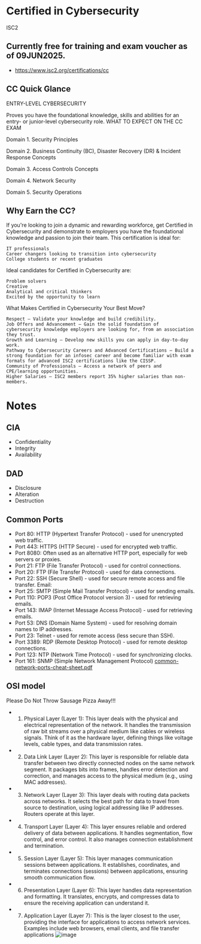 # Certified in Cybersecurity
ISC2

## Currently free for training and exam voucher as of 09JUN2025.
- https://www.isc2.org/certifications/cc


## CC Quick Glance
ENTRY-LEVEL CYBERSECURITY

Proves you have the foundational knowledge, skills and abilities for an entry- or junior-level cybersecurity role.
WHAT TO EXPECT ON THE CC EXAM

Domain 1. Security Principles

Domain 2. Business Continuity (BC), Disaster Recovery (DR) & Incident Response Concepts

Domain 3. Access Controls Concepts

Domain 4. Network Security

Domain 5. Security Operations

## Why Earn the CC?

If you're looking to join a dynamic and rewarding workforce, get Certified in Cybersecurity and demonstrate to employers you have the foundational knowledge and passion to join their team. This certification is ideal for:

    IT professionals
    Career changers looking to transition into cybersecurity
    College students or recent graduates

Ideal candidates for Certified in Cybersecurity are:

    Problem solvers
    Creative
    Analytical and critical thinkers
    Excited by the opportunity to learn

What Makes Certified in Cybersecurity Your Best Move?

    Respect – Validate your knowledge and build credibility.
    Job Offers and Advancement – Gain the solid foundation of cybersecurity knowledge employers are looking for, from an association they trust.
    Growth and Learning – Develop new skills you can apply in day-to-day work.
    Pathway to Cybersecurity Careers and Advanced Certifications – Build a strong foundation for an infosec career and become familiar with exam formats for advanced ISC2 certifications like the CISSP.
    Community of Professionals – Access a network of peers and CPE/learning opportunities.
    Higher Salaries – ISC2 members report 35% higher salaries than non-members.

# Notes
## CIA
- Confidentiality
- Integrity
- Availability

## DAD
- Disclosure
- Alteration
- Destruction

## Common Ports
- Port 80: HTTP (Hypertext Transfer Protocol) - used for unencrypted web traffic. 
- Port 443: HTTPS (HTTP Secure) - used for encrypted web traffic. 
- Port 8080: Often used as an alternative HTTP port, especially for web servers or proxies. 
- Port 21: FTP (File Transfer Protocol) - used for control connections. 
- Port 20: FTP (File Transfer Protocol) - used for data connections. 
- Port 22: SSH (Secure Shell) - used for secure remote access and file transfer. 
Email:
- Port 25: SMTP (Simple Mail Transfer Protocol) - used for sending emails. 
- Port 110: POP3 (Post Office Protocol version 3) - used for retrieving emails. 
- Port 143: IMAP (Internet Message Access Protocol) - used for retrieving emails. 
- Port 53: DNS (Domain Name System) - used for resolving domain names to IP addresses. 
- Port 23: Telnet - used for remote access (less secure than SSH). 
- Port 3389: RDP (Remote Desktop Protocol) - used for remote desktop connections. 
- Port 123: NTP (Network Time Protocol) - used for synchronizing clocks. 
- Port 161: SNMP (Simple Network Management Protocol)
[common-network-ports-cheat-sheet.pdf](https://github.com/user-attachments/files/20958273/common-network-ports-cheat-sheet.pdf)


## OSI model
Please Do Not Throw Sausage Pizza Away!!!

- 1. Physical Layer (Layer 1): This layer deals with the physical and electrical representation of the network. It handles the transmission of raw bit streams over a physical medium like cables or wireless signals. Think of it as the hardware layer, defining things like voltage levels, cable types, and data transmission rates. 
- 2. Data Link Layer (Layer 2): This layer is responsible for reliable data transfer between two directly connected nodes on the same network segment. It packages bits into frames, handles error detection and correction, and manages access to the physical medium (e.g., using MAC addresses). 
- 3. Network Layer (Layer 3): This layer deals with routing data packets across networks. It selects the best path for data to travel from source to destination, using logical addressing like IP addresses. Routers operate at this layer. 
- 4. Transport Layer (Layer 4): This layer ensures reliable and ordered delivery of data between applications. It handles segmentation, flow control, and error control. It also manages connection establishment and termination. 
- 5. Session Layer (Layer 5): This layer manages communication sessions between applications. It establishes, coordinates, and terminates connections (sessions) between applications, ensuring smooth communication flow. 
- 6. Presentation Layer (Layer 6): This layer handles data representation and formatting. It translates, encrypts, and compresses data to ensure the receiving application can understand it. 
- 7. Application Layer (Layer 7): This is the layer closest to the user, providing the interface for applications to access network services. Examples include web browsers, email clients, and file transfer applications
![image](https://github.com/user-attachments/assets/9fee1ed9-39ec-4f6b-a73a-31a5ac504cc1)
